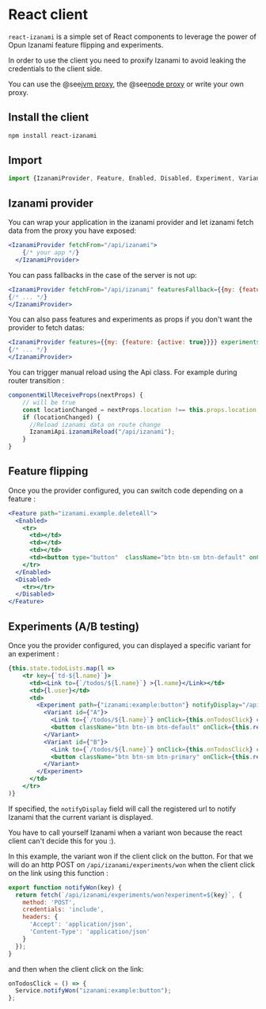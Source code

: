 # React client

`react-izanami` is a simple set of React components to leverage the power of Opun Izanami feature flipping and experiments.

In order to use the client you need to proxify Izanami to avoid leaking the credentials to the client side. 

You can use the @see[jvm proxy](./jvm.md#exposing-izanami-with-a-proxy), the @see[node proxy](./node.md) or write your own proxy. 

## Install the client 

```bash
npm install react-izanami
```

## Import 

 
```jsx harmony
import {IzanamiProvider, Feature, Enabled, Disabled, Experiment, Variant, Api as IzanamiApi} from 'izanami';
```

## Izanami provider 

You can wrap your application in the izanami provider and let izanami fetch data from the proxy you have exposed:

```jsx harmony
<IzanamiProvider fetchFrom="/api/izanami">
    {/* your app */}    
  </IzanamiProvider>
```

You can pass fallbacks in the case of the server is not up: 

```jsx harmony
<IzanamiProvider fetchFrom="/api/izanami" featuresFallback={{my: {feature: {active: true}}}} experimentsFallback={{my:{experiment:{variant: 'B'}}}} >
{/* ... */}    
</IzanamiProvider>
```


You can also pass features and experiments as props if you don't want the provider to fetch datas: 

```jsx harmony
<IzanamiProvider features={{my: {feature: {active: true}}}} experiments={{my:{experiment:{variant: 'B'}}}} >
{/* ... */}
</IzanamiProvider>
```

You can trigger manual reload using the Api class. For example during router transition : 

```jsx harmony
componentWillReceiveProps(nextProps) {
    // will be true
    const locationChanged = nextProps.location !== this.props.location;
    if (locationChanged) {
      //Reload izanami data on route change
      IzanamiApi.izanamiReload("/api/izanami");
    }
}
``` 

## Feature flipping

Once you the provider configured, you can switch code depending on a feature : 

```jsx harmony
<Feature path="izanami.example.deleteAll">
  <Enabled>
    <tr>
      <td></td>
      <td></td>
      <td></td>
      <td><button type="button"  className="btn btn-sm btn-default" onClick={this.deleteAll}>Delete done items</button></td>
    </tr>
  </Enabled>
  <Disabled>
    <tr></tr>
  </Disabled>
</Feature>
```

## Experiments (A/B testing) 

Once you the provider configured, you can displayed a specific variant for an experiment :

```jsx harmony
{this.state.todoLists.map(l =>
    <tr key={`td-${l.name}`}>
      <td><Link to={`/todos/${l.name}`} >{l.name}</Link></td>
      <td>{l.user}</td>
      <td>
        <Experiment path={"izanami:example:button"} notifyDisplay="/api/izanami/experiments/displayed" >
          <Variant id={"A"}>
            <Link to={`/todos/${l.name}`} onClick={this.onTodosClick} className="btn btn-sm btn-default"><i className="fa fa-eye" aria-hidden="true" /></Link>
            <button className="btn btn-sm btn-default" onClick={this.removeTodoList(l.name)}><i className="glyphicon glyphicon-trash" /></button>
          </Variant>
          <Variant id={"B"}>
            <Link to={`/todos/${l.name}`} onClick={this.onTodosClick} className="btn btn-sm btn-primary"><i className="glyphicon glyphicon-pencil" /></Link>
            <button className="btn btn-sm btn-primary" onClick={this.removeTodoList(l.name)}><i className="glyphicon glyphicon-trash" /></button>
          </Variant>
        </Experiment>
      </td>
    </tr>
)}
```
If specified, the `notifyDisplay` field will call the registered url to notify Izanami that the current variant is displayed. 

You have to call yourself Izanami when a variant won because the react client can't decide this for you :).

In this example, the variant won if the client click on the button. 
For that we will do an http POST on `/api/izanami/experiments/won` when the client click on the link using this function :

```javascript
export function notifyWon(key) {
  return fetch(`/api/izanami/experiments/won?experiment=${key}`, {
    method: 'POST',
    credentials: 'include',
    headers: {
      'Accept': 'application/json',
      'Content-Type': 'application/json'
    }
  });
}
``` 

and then when the client click on the link: 
```javascript
onTodosClick = () => {
  Service.notifyWon("izanami:example:button");
};
```
 
  

